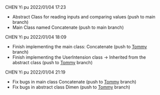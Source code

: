 CHEN Yi pu 2022/01/04 17:23
  - Abstract Class for reading inputs and comparing values (push to main branch)
  - Main Class named Concatenate (push to main branch)

CHEN Yi pu 2022/01/04 18:09
  - Finish implementing the main class: Concatenate (push to [Tommy](https://github.com/SiliconCoppelia/Copellia/blob/Tommy/SiliconCopellia/src/Concatenate.java) branch)
  - Finish implementing the UserIntension class -> Inherited from the abstract class (push to [Tommy](https://github.com/SiliconCoppelia/Copellia/tree/Tommy/SiliconCopellia/src/dimensions) branch)

CHEN Yi pu 2022/01/04 21:19
  - Fix bugs in main class Concatenate (push to [Tommy](https://github.com/SiliconCoppelia/Copellia/blob/Tommy/SiliconCopellia/src/Concatenate.java) branch)
  - Fix bugs in abstract class Dimen (push to [Tommy](https://github.com/SiliconCoppelia/Copellia/tree/Tommy/SiliconCopellia/src/dimensions) branch)
